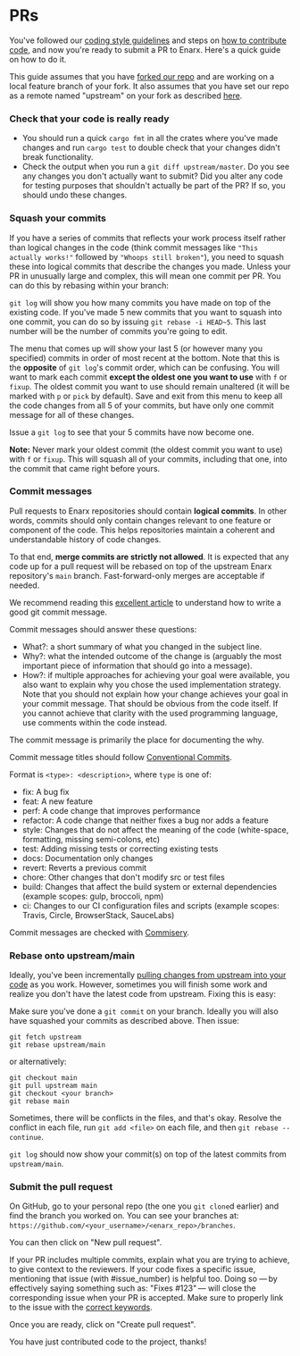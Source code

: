 # PRs

You've followed our [coding style guidelines](Coding-style) and steps on [how to contribute code](Code#working-on-the-code), and now you're ready to submit a PR to Enarx. Here's a quick guide on how to do it.

This guide assumes that you have [forked our repo](https://help.github.com/en/github/getting-started-with-github/fork-a-repo) and are working on a local feature branch of your fork. It also assumes that you have set our repo as a remote named "upstream" on your fork as described [here](Code#on-your-local-machine).

### Check that your code is really ready

* You should run a quick `cargo fmt` in all the crates where you've made changes and run `cargo test` to double check that your changes didn't break functionality.
* Check the output when you run a `git diff upstream/master`. Do you see any changes you don't actually want to submit? Did you alter any code for testing purposes that shouldn't actually be part of the PR? If so, you should undo these changes.

### Squash your commits

If you have a series of commits that reflects your work process itself rather than logical changes in the code (think commit messages like `"This actually works!"` followed by `"Whoops still broken"`), you need to squash these into logical commits that describe the changes you made. Unless your PR in unusually large and complex, this will mean one commit per PR. You can do this by rebasing within your branch:

`git log` will show you how many commits you have made on top of the existing code. If you've made 5 new commits that you want to squash into one commit, you can do so by issuing `git rebase -i HEAD~5`. This last number will be the number of commits you're going to edit.

The menu that comes up will show your last 5 (or however many you specified) commits in order of most recent at the bottom. Note that this is the **opposite** of `git log`'s commit order, which can be confusing. You will want to mark each commit **except the oldest one you want to use** with `f` or `fixup`. The oldest commit you want to use should remain unaltered (it will be marked with `p` or `pick` by default). Save and exit from this menu to keep all the code changes from all 5 of your commits, but have only one commit message for all of these changes.

Issue a `git log` to see that your 5 commits have now become one.

**Note:** Never mark your oldest commit (the oldest commit you want to use) with `f` or `fixup`. This will squash all of your commits, including that one, into the commit that came right before yours.

### Commit messages
Pull requests to Enarx repositories should contain **logical commits**. In other words, commits should only contain changes relevant to one feature or component of the code. This helps repositories maintain a coherent and understandable history of code changes.

To that end, **merge commits are strictly not allowed**. It is expected that any code up for a pull request will be rebased on top of the upstream Enarx repository's `main` branch. Fast-forward-only merges are acceptable if needed.

We recommend reading this [excellent article](https://chris.beams.io/posts/git-commit/) to understand how to write a good git commit message.

Commit messages should answer these questions:

* What?: a short summary of what you changed in the subject line.
* Why?: what the intended outcome of the change is (arguably the most important piece of information that should go into a message).
* How?: if multiple approaches for achieving your goal were available, you also want to explain why you chose the used implementation strategy.
  Note that you should not explain how your change achieves your goal in your commit message.
  That should be obvious from the code itself.
  If you cannot achieve that clarity with the used programming language, use comments within the code instead.

The commit message is primarily the place for documenting the why.

Commit message titles should follow [Conventional Commits](https://www.conventionalcommits.org/en/v1.0.0/).

Format is `<type>: <description>`, where `type` is one of:

* fix: A bug fix
* feat: A new feature
* perf: A code change that improves performance
* refactor: A code change that neither fixes a bug nor adds a feature
* style: Changes that do not affect the meaning of the code (white-space, formatting, missing semi-colons, etc)
* test: Adding missing tests or correcting existing tests
* docs: Documentation only changes
* revert: Reverts a previous commit
* chore: Other changes that don't modify src or test files
* build: Changes that affect the build system or external dependencies (example scopes: gulp, broccoli, npm)
* ci: Changes to our CI configuration files and scripts (example scopes: Travis, Circle, BrowserStack, SauceLabs)

Commit messages are checked with [Commisery](https://github.com/tomtom-international/commisery).

### Rebase onto upstream/main

Ideally, you've been incrementally [pulling changes from upstream into your code](Code#keeping-your-code-up-to-date-with-the-projects-code) as you work. However, sometimes you will finish some work and realize you don't have the latest code from upstream. Fixing this is easy:

Make sure you've done a `git commit` on your branch. Ideally you will also have squashed your commits as described above. Then issue:

```
git fetch upstream
git rebase upstream/main
```

or alternatively:

```
git checkout main
git pull upstream main
git checkout <your branch>
git rebase main
```

Sometimes, there will be conflicts in the files, and that's okay. Resolve the conflict in each file, run `git add <file>` on each file, and then `git rebase --continue`.

`git log` should now show your commit(s) on top of the latest commits from `upstream/main`.

### Submit the pull request

On GitHub, go to your personal repo (the one you `git clone`d earlier) and find the branch you worked on. You can see your branches at: `https://github.com/<your_username>/<enarx_repo>/branches`.
 
You can then click on  "New pull request".
 
If your PR includes multiple commits, explain what you are trying to achieve, to give context to the reviewers.
If your code fixes a specific issue, mentioning that issue (with \#issue_number) is helpful too. Doing so — by effectively saying something such as: "Fixes #123" — will close the corresponding issue when your PR is accepted. Make sure to properly link to the issue with the [correct keywords](https://help.github.com/en/enterprise/2.16/user/github/managing-your-work-on-github/closing-issues-using-keywords).
 
Once you are ready, click on "Create pull request".
 
You have just contributed code to the project, thanks!
